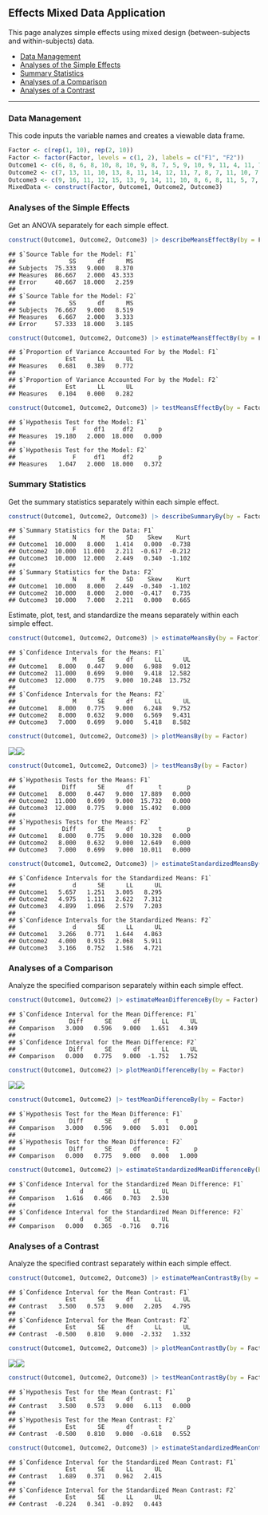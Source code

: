 
## Effects Mixed Data Application

This page analyzes simple effects using mixed design (between-subjects
and within-subjects) data.

- [Data Management](#data-management)
- [Analyses of the Simple Effects](#analyses-of-the-simple-effects)
- [Summary Statistics](#summary-statistics)
- [Analyses of a Comparison](#analyses-of-a-comparison)
- [Analyses of a Contrast](#analyses-of-a-contrast)

------------------------------------------------------------------------

### Data Management

This code inputs the variable names and creates a viewable data frame.

``` r
Factor <- c(rep(1, 10), rep(2, 10))
Factor <- factor(Factor, levels = c(1, 2), labels = c("F1", "F2"))
Outcome1 <- c(6, 8, 6, 8, 10, 8, 10, 9, 8, 7, 5, 9, 10, 9, 11, 4, 11, 7, 6, 8)
Outcome2 <- c(7, 13, 11, 10, 13, 8, 11, 14, 12, 11, 7, 8, 7, 11, 10, 7, 8, 4, 8, 10)
Outcome3 <- c(9, 16, 11, 12, 15, 13, 9, 14, 11, 10, 8, 6, 8, 11, 5, 7, 9, 3, 6, 7)
MixedData <- construct(Factor, Outcome1, Outcome2, Outcome3)
```

### Analyses of the Simple Effects

Get an ANOVA separately for each simple effect.

``` r
construct(Outcome1, Outcome2, Outcome3) |> describeMeansEffectBy(by = Factor)
```

    ## $`Source Table for the Model: F1`
    ##               SS      df      MS
    ## Subjects  75.333   9.000   8.370
    ## Measures  86.667   2.000  43.333
    ## Error     40.667  18.000   2.259
    ## 
    ## $`Source Table for the Model: F2`
    ##               SS      df      MS
    ## Subjects  76.667   9.000   8.519
    ## Measures   6.667   2.000   3.333
    ## Error     57.333  18.000   3.185

``` r
construct(Outcome1, Outcome2, Outcome3) |> estimateMeansEffectBy(by = Factor)
```

    ## $`Proportion of Variance Accounted For by the Model: F1`
    ##              Est      LL      UL
    ## Measures   0.681   0.389   0.772
    ## 
    ## $`Proportion of Variance Accounted For by the Model: F2`
    ##              Est      LL      UL
    ## Measures   0.104   0.000   0.282

``` r
construct(Outcome1, Outcome2, Outcome3) |> testMeansEffectBy(by = Factor)
```

    ## $`Hypothesis Test for the Model: F1`
    ##                F     df1     df2       p
    ## Measures  19.180   2.000  18.000   0.000
    ## 
    ## $`Hypothesis Test for the Model: F2`
    ##                F     df1     df2       p
    ## Measures   1.047   2.000  18.000   0.372

### Summary Statistics

Get the summary statistics separately within each simple effect.

``` r
construct(Outcome1, Outcome2, Outcome3) |> describeSummaryBy(by = Factor)
```

    ## $`Summary Statistics for the Data: F1`
    ##                N       M      SD    Skew    Kurt
    ## Outcome1  10.000   8.000   1.414   0.000  -0.738
    ## Outcome2  10.000  11.000   2.211  -0.617  -0.212
    ## Outcome3  10.000  12.000   2.449   0.340  -1.102
    ## 
    ## $`Summary Statistics for the Data: F2`
    ##                N       M      SD    Skew    Kurt
    ## Outcome1  10.000   8.000   2.449  -0.340  -1.102
    ## Outcome2  10.000   8.000   2.000  -0.417   0.735
    ## Outcome3  10.000   7.000   2.211   0.000   0.665

Estimate, plot, test, and standardize the means separately within each
simple effect.

``` r
construct(Outcome1, Outcome2, Outcome3) |> estimateMeansBy(by = Factor)
```

    ## $`Confidence Intervals for the Means: F1`
    ##                M      SE      df      LL      UL
    ## Outcome1   8.000   0.447   9.000   6.988   9.012
    ## Outcome2  11.000   0.699   9.000   9.418  12.582
    ## Outcome3  12.000   0.775   9.000  10.248  13.752
    ## 
    ## $`Confidence Intervals for the Means: F2`
    ##                M      SE      df      LL      UL
    ## Outcome1   8.000   0.775   9.000   6.248   9.752
    ## Outcome2   8.000   0.632   9.000   6.569   9.431
    ## Outcome3   7.000   0.699   9.000   5.418   8.582

``` r
construct(Outcome1, Outcome2, Outcome3) |> plotMeansBy(by = Factor)
```

![](figures/Effects-Mixed-Means-1.png)<!-- -->![](figures/Effects-Mixed-Means-2.png)<!-- -->

``` r
construct(Outcome1, Outcome2, Outcome3) |> testMeansBy(by = Factor)
```

    ## $`Hypothesis Tests for the Means: F1`
    ##             Diff      SE      df       t       p
    ## Outcome1   8.000   0.447   9.000  17.889   0.000
    ## Outcome2  11.000   0.699   9.000  15.732   0.000
    ## Outcome3  12.000   0.775   9.000  15.492   0.000
    ## 
    ## $`Hypothesis Tests for the Means: F2`
    ##             Diff      SE      df       t       p
    ## Outcome1   8.000   0.775   9.000  10.328   0.000
    ## Outcome2   8.000   0.632   9.000  12.649   0.000
    ## Outcome3   7.000   0.699   9.000  10.011   0.000

``` r
construct(Outcome1, Outcome2, Outcome3) |> estimateStandardizedMeansBy(by = Factor)
```

    ## $`Confidence Intervals for the Standardized Means: F1`
    ##                d      SE      LL      UL
    ## Outcome1   5.657   1.251   3.005   8.295
    ## Outcome2   4.975   1.111   2.622   7.312
    ## Outcome3   4.899   1.096   2.579   7.203
    ## 
    ## $`Confidence Intervals for the Standardized Means: F2`
    ##                d      SE      LL      UL
    ## Outcome1   3.266   0.771   1.644   4.863
    ## Outcome2   4.000   0.915   2.068   5.911
    ## Outcome3   3.166   0.752   1.586   4.721

### Analyses of a Comparison

Analyze the specified comparison separately within each simple effect.

``` r
construct(Outcome1, Outcome2) |> estimateMeanDifferenceBy(by = Factor)
```

    ## $`Confidence Interval for the Mean Difference: F1`
    ##               Diff      SE      df      LL      UL
    ## Comparison   3.000   0.596   9.000   1.651   4.349
    ## 
    ## $`Confidence Interval for the Mean Difference: F2`
    ##               Diff      SE      df      LL      UL
    ## Comparison   0.000   0.775   9.000  -1.752   1.752

``` r
construct(Outcome1, Outcome2) |> plotMeanDifferenceBy(by = Factor)
```

![](figures/Effects-Mixed-Comparison-1.png)<!-- -->![](figures/Effects-Mixed-Comparison-2.png)<!-- -->

``` r
construct(Outcome1, Outcome2) |> testMeanDifferenceBy(by = Factor)
```

    ## $`Hypothesis Test for the Mean Difference: F1`
    ##               Diff      SE      df       t       p
    ## Comparison   3.000   0.596   9.000   5.031   0.001
    ## 
    ## $`Hypothesis Test for the Mean Difference: F2`
    ##               Diff      SE      df       t       p
    ## Comparison   0.000   0.775   9.000   0.000   1.000

``` r
construct(Outcome1, Outcome2) |> estimateStandardizedMeanDifferenceBy(by = Factor)
```

    ## $`Confidence Interval for the Standardized Mean Difference: F1`
    ##                  d      SE      LL      UL
    ## Comparison   1.616   0.466   0.703   2.530
    ## 
    ## $`Confidence Interval for the Standardized Mean Difference: F2`
    ##                  d      SE      LL      UL
    ## Comparison   0.000   0.365  -0.716   0.716

### Analyses of a Contrast

Analyze the specified contrast separately within each simple effect.

``` r
construct(Outcome1, Outcome2, Outcome3) |> estimateMeanContrastBy(by = Factor, contrast = c(-1, .5, .5))
```

    ## $`Confidence Interval for the Mean Contrast: F1`
    ##              Est      SE      df      LL      UL
    ## Contrast   3.500   0.573   9.000   2.205   4.795
    ## 
    ## $`Confidence Interval for the Mean Contrast: F2`
    ##              Est      SE      df      LL      UL
    ## Contrast  -0.500   0.810   9.000  -2.332   1.332

``` r
construct(Outcome1, Outcome2, Outcome3) |> plotMeanContrastBy(by = Factor, contrast = c(-1, .5, .5))
```

![](figures/Effects-Mixed-Contrast-1.png)<!-- -->![](figures/Effects-Mixed-Contrast-2.png)<!-- -->

``` r
construct(Outcome1, Outcome2, Outcome3) |> testMeanContrastBy(by = Factor, contrast = c(-1, .5, .5))
```

    ## $`Hypothesis Test for the Mean Contrast: F1`
    ##              Est      SE      df       t       p
    ## Contrast   3.500   0.573   9.000   6.113   0.000
    ## 
    ## $`Hypothesis Test for the Mean Contrast: F2`
    ##              Est      SE      df       t       p
    ## Contrast  -0.500   0.810   9.000  -0.618   0.552

``` r
construct(Outcome1, Outcome2, Outcome3) |> estimateStandardizedMeanContrastBy(by = Factor, contrast = c(-1, .5, .5))
```

    ## $`Confidence Interval for the Standardized Mean Contrast: F1`
    ##              Est      SE      LL      UL
    ## Contrast   1.689   0.371   0.962   2.415
    ## 
    ## $`Confidence Interval for the Standardized Mean Contrast: F2`
    ##              Est      SE      LL      UL
    ## Contrast  -0.224   0.341  -0.892   0.443
